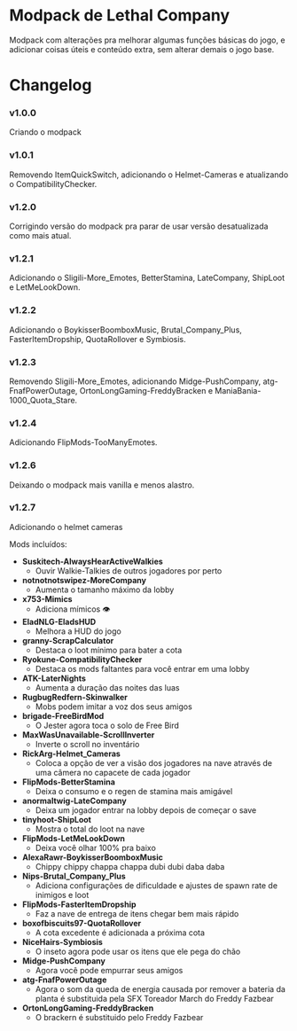 # Modpack de Lethal Company

Modpack com alterações pra melhorar algumas funções básicas do jogo, e adicionar coisas úteis e conteúdo extra, sem alterar demais o jogo base.


# Changelog

### v1.0.0
Criando o modpack

### v1.0.1
Removendo ItemQuickSwitch, adicionando o Helmet-Cameras e atualizando o CompatibilityChecker.

### v1.2.0
Corrigindo versão do modpack pra parar de usar versão desatualizada como mais atual.

### v1.2.1
Adicionando o Sligili-More_Emotes, BetterStamina, LateCompany, ShipLoot e LetMeLookDown.

### v1.2.2
Adicionando o BoykisserBoomboxMusic, Brutal_Company_Plus, FasterItemDropship, QuotaRollover e Symbiosis.

### v1.2.3
Removendo Sligili-More_Emotes, adicionando Midge-PushCompany, atg-FnafPowerOutage, OrtonLongGaming-FreddyBracken e ManiaBania-1000_Quota_Stare.

### v1.2.4
Adicionando FlipMods-TooManyEmotes.

### v1.2.6
Deixando o modpack mais vanilla e menos alastro.

### v1.2.7
Adicionando o helmet cameras

Mods incluídos:
- **Suskitech-AlwaysHearActiveWalkies**
    - Ouvir Walkie-Talkies de outros jogadores por perto
- **notnotnotswipez-MoreCompany**
    - Aumenta o tamanho máximo da lobby
- **x753-Mimics**
    - Adiciona mímicos 👁
- **EladNLG-EladsHUD**
    - Melhora a HUD do jogo
- **granny-ScrapCalculator**
    - Destaca o loot mínimo para bater a cota
- **Ryokune-CompatibilityChecker**
    - Destaca os mods faltantes para você entrar em uma lobby
- **ATK-LaterNights**
    - Aumenta a duração das noites das luas
- **RugbugRedfern-Skinwalker**
    - Mobs podem imitar a voz dos seus amigos
- **brigade-FreeBirdMod**
    - O Jester agora toca o solo de Free Bird
- **MaxWasUnavailable-ScrollInverter**
    - Inverte o scroll no inventário
- **RickArg-Helmet_Cameras**
    - Coloca a opção de ver a visão dos jogadores na nave através de uma câmera no capacete de cada jogador
- **FlipMods-BetterStamina**
    - Deixa o consumo e o regen de stamina mais amigável
- **anormaltwig-LateCompany**
    - Deixa um jogador entrar na lobby depois de começar o save
- **tinyhoot-ShipLoot**
    - Mostra o total do loot na nave
- **FlipMods-LetMeLookDown**
    - Deixa você olhar 100% pra baixo
- **AlexaRawr-BoykisserBoomboxMusic**
    - Chippy chippy chappa chappa dubi dubi daba daba
- **Nips-Brutal_Company_Plus**
    - Adiciona configurações de dificuldade e ajustes de spawn rate de inimigos e loot
- **FlipMods-FasterItemDropship**
    - Faz a nave de entrega de itens chegar bem mais rápido
- **boxofbiscuits97-QuotaRollover**
    - A cota excedente é adicionada a próxima cota
- **NiceHairs-Symbiosis**
    - O inseto agora pode usar os itens que ele pega do chão
- **Midge-PushCompany**
    - Agora você pode empurrar seus amigos
- **atg-FnafPowerOutage**
    - Agora o som da queda de energia causada por remover a bateria da planta é substituida pela SFX  Toreador March do Freddy Fazbear
- **OrtonLongGaming-FreddyBracken**
    - O brackern é substituido pelo Freddy Fazbear